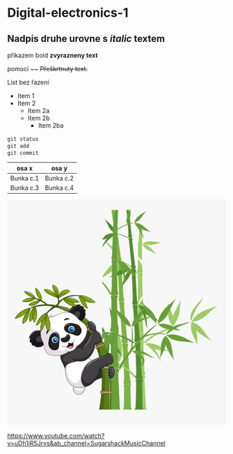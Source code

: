 # Digital-electronics-1

## Nadpis druhe urovne s *italic* textem

 přikazem bold __zvyrazneny text__ 
 
pomocí ~~ ~~Přeškrtnuty text.~~ 

List bez řazení
* Item 1
* Item 2
  * Item 2a
  * Item 2b
    * Item 2ba

```
git status
git add
git commit
```
osa x | osa y
------------ | -------------
Bunka c.1 | Bunka c.2
Bunka c.3 | Bunka c.4

![Panda](Panda.png)

https://www.youtube.com/watch?v=uDh1iR5Jrvs&ab_channel=SugarshackMusicChannel
